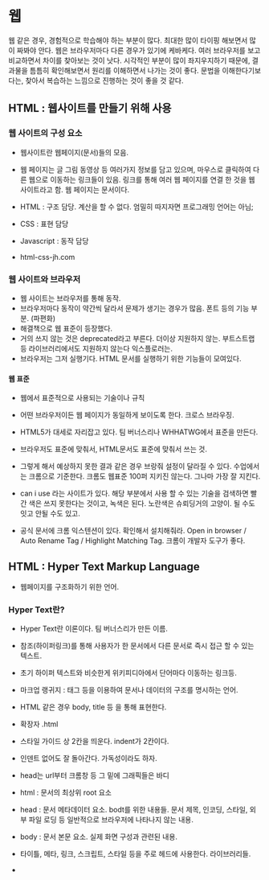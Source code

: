 
# 웹

 웹 같은 경우, 경험적으로 학습해야 하는 부분이 많다.
 최대한 많이 타이핑 해보면서 많이 짜봐야 안다. 웹은 브라우저마다 다른 경우가 있기에 케바케다. 여러 브라우저를 보고 비교하면서 차이를 찾아보는 것이 낫다.
 시각적인 부분이 많이 좌지우지하기 때문에, 결과물을 틈틈히 확인해보면서 원리를 이해하면서 나가는 것이 좋다. 문법을 이해한다기보다는, 찾아서 복습하는 느낌으로 진행하는 것이 좋을 것 같다.

## HTML : 웹사이트를 만들기 위해 사용

### 웹 사이트의 구성 요소

 - 웹사이트란 웹페이지(문서)들의 모음.
 - 웹 페이지는 글 그림 동영상 등 여러가지 정보를 담고 있으며, 마우스로 클릭하여 다른 웹으로 이동하는 링크들이 있음. 링크를 통해 여러 웹 페이지를 연결 한 것을 웹사이트라고 함. 웹 페이지는 문서이다.

 - HTML : 구조 담당. 계산을 할 수 없다. 엄밀히 따지자면 프로그래밍 언어는 아님;
 - CSS : 표현 담당
 - Javascript : 동작 담당
 - html-css-jh.com

### 웹 사이트와 브라우저

 - 웹 사이트는 브라우저를 통해 동작.
 - 브라우저마다 동작이 약간씩 달라서 문제가 생기는 경우가 많음. 폰트 등의 기능 부분. (파편화)
 - 해결책으로 웹 표준이 등장했다.
 - 거의 쓰지 않는 것은 deprecated라고 부른다. 더이상 지원하지 않는. 부트스트랩 등 라이브러리에서도 지원하지 않는다 익스플로러는.
 - 브라우저는 그저 실행기다. HTML 문서를 실행하기 위한 기능들이 모여있다.

#### 웹 표준

 - 웹에서 표준적으로 사용되는 기술이나 규칙
 - 어떤 브라우저이든 웹 페이지가 동일하게 보이도록 한다. 크로스 브라우징.
 - HTML5가 대세로 자리잡고 있다. 팀 버너스리나 WHHATWG에서 표준을 만든다.
 - 브라우저도 표준에 맞춰서, HTML문서도 표준에 맞춰서 쓰는 것.
 - 그렇게 해서 예상하지 못한 결과 같은 경우 브랑줘 설정이 달라질 수 있다. 수업에서는 크롬으로 기준한다. 크롬도 웹표준 100퍼 지키진 않는다. 그나마 가장 잘 지킨다.

 - can i use 라는 사이트가 있다. 해당 부분에서 사용 할 수 있는 기술을 검색하면 빨간 색은 쓰지 못한다는 것이고, 녹색은 된다. 노란색은 슈뢰딩거의 고양이. 될 수도 잇고 안될 수도 있고.
 - 공식 문서에 크롬 익스텐션이 있다. 확인해서 설치해줘라. Open in browser / Auto Rename Tag / Highlight Matching Tag. 크롬이 개발자 도구가 좋다.

 ## HTML : Hyper Text Markup Language

 - 웹페이지를 구조화하기 위한 언어.

 ### Hyper Text란?

 - Hyper Text란 이론이다. 팀 버너스리가 만든 이름.
 - 참조(하이퍼링크)를 통해 사용자가 한 문서에서 다른 문서로 즉시 접근 할 수 있는 텍스트.
 - 초기 하이퍼 텍스트와 비슷한게 위키피디아에서 단어마다 이동하는 링크등.
 - 마크업 랭귀지 : 태그 등을 이용하여 문서나 데이터의 구조를 명시하는 언어.
 - HTML 같은 경우 <head></head> body, title 등 을 통해 표현한다.

 - 확장자 .html
 - 스타일 가이드 상 2칸을 띄운다. indent가 2칸이다.
 - 인덴트 없어도 잘 돌아간다. 가독성이라도 하자.
 - head는 url부터 크롬창 등 그 밑에 그래픽들은 바디
 - html : 문서의 최상위 root 요소
 - head : 문서 메타데이터 요소. bodt를 위한 내용들. 문서 제목, 인코딩, 스타일, 외부 파일 로딩 등 일반적으로 브라우저에 나타나지 않는 내용.
 - body : 문서 본문 요소. 실제 화면 구성과 관련된 내용.
 - 타이틀, 메타, 링크, 스크립트, 스타일 등을 주로 헤드에 사용한다. 라이브러리들.
 - <title> : 탭에 뜨는 제목들.
 - <meta> : 메타 데이터들
 - <link> : 외부 리소스 연결 요소. css, favicon 등
 - <script> : 스크립트 요소. js파일/코드 등
 - <style> : CSS 직접 작성.

 - head 예시. OG Open Graph Protocol : 메타 데이터를 표현하는 새로운 규약. HTML 문서의 메타 데이터를 통해 문서의 정보를 전달. 메타 정보에 해당하는 제모그 설명 등을 쓸 수 있도록 정의. 페북에서 제안한 것이다.

 #### 요소

 - HTML의 요소는 태그와 내용으로 구성되어 있다.
 - 태그 : <h1>contents</h1> - 여는태그 내용 닫는태그
 - HTML요소는 시작 태그와 종료태그, 그 사이의 내용으로 구성.
 - 태그들이 내용을 감싸는 것으로 내용이 어떤 성격을 가지고 의미를 가지고 있는지 표현해줌.
 - 하지만, 내용ㅇㅣ 없는 태그들도 존재. (닫는 태그가 없음) br hr img input link meta 등

 - 요소는 중첩될 수 있음. nested : 화면 안에 화면이 또 있는 등.
 - 요소의 중첩을 통해 하나의 문서를 구조화.
 - 여는 태그와 닫는 태그의 쌍을 잘 확인해야 함
 - 오류를 반환하는 것이 아닌, 그냥 레이아웃이 깨진 상태로 출력되지 깨문에 디버깅이 힘들어질 수 도 있음.

 #### 개발자 도구 활용

 - 개발자 도구를 사용해서 원하는 요소를 선택 할 수 있음.
 - 우측 클릭해서 검사를 누를 수 있음 그리고 첫번째 누르면 HTML을 훑을 수 잇다.
 - 훑어서 위치 확인 후 고칠 수 있다.
 - 보내준 HTML을 받아서 수정을 한 정도이다.

 #### 속성 attribute

 <a href = "https://google.com"></a>

href : 속성명
"~~" : 속성 값
 링크를 만들기 위해서 속성을 만들어 준 것이다. a태그는 해당 사이트로 이동하도록 설정을 하기 위해서 사용.

 - 속성은 쌍따옴표, 공백은 없이.
 - 속성을 통해 태그의 부가적인 정보를 설정 가능.
 - 요소는 속성을 가질 수 있으며, 경로나 크기 같은 추가 정보 제공.
 - 요소의 시작 태그에 작성하며, 보통 이름과 값이 하나의 쌍으로 존해.
 - 태그와 상관없이 사용 가능한 속성HTML Global Attribute가 있다.

 #### HTML Global attrubute

 - id : 문서 전체에서 유일한 고유 식별자 지정. CSS에서 제대로. 
 - class : 공백으로 구분된 해당 요소의 클래스 목록. CSS나 JS에서 요소를 선택하거나 접근
 - data-* : 페이지에 개인 사용자 정의 데이터를 저장하기 위해 사용. 좋아요 등
 - style : inline 스타일
 - title : 요ㅗ소에 대한 추가 정보 지정
 - tabindex : 요소의 탭 순서

 id 쓴는 법, class 쓰는 법은 나중에 배운다.

주석은 ide에서 ctrl + /로 한다. 주로 <!-- 주석 -->

vs code에서 파일에 우클릭해서 open in basic browser를 통해 열어볼 수 있다. href의 글자는 컨텐츠이지만 속성에 따라 영향을 받아 이동하는 사이트가 달라질 수 있다.

 #### 시맨틱 태그

 - 시맨틱이 의미 있다 라는 뜻이다. 의미를 담아서 쓴다는 것을 의미.
 - 예를 들어 h1 태그는 최상위 제목 등.
 - Non semantic 요소로는 div, span 등이 있으며 a, form, table 태그들도 시맨틱 태그이다.
 - 주로 header, nav, aside, section, article, footer 등이 있다.
 - 전부 다 div로 사용이 가능하지만, header, footer, nav 등 여러가지로 나눠 둔 것이다.

 - 의미론적 마크업
 - 개발자 및 사용자 뿐만 아니라 검색엔진 등에 의미있는 정보의 그룹을 태그로 표현.
 - 검색엔진 최적화를 위해 메타태그, 시맨틱 태그 등을 통한 마크업을 효율적으로 사용해야함.

 #### 렌더링 : 웹사이트 코드를 웹사이트로 바꾸는 과정.

 - 이 때 사용하는게 DOM이다. Document Object Model 트리.
 - 텍스트 파일인 HTML 문서를 브라우저에서 렌더링 하기 위한 구조.
 - HTML 문서에 대한 모델을 구성함.
 - HTML 문서 내의 각 요소에 접근 / 수정에 필요한 프로퍼티와 메서드를 제공함.

 렌더링과 DOM을 통한 분석으로 화면에 그린다.
 보고 있는 코드를 브라우저로 바꾸는 것이 렌더링이다.

 ## HTML 문서 구조화

 - HTML 요소는 "크게" 인라인 / 블록 요소로 나눈다.
 - 인라인 요소는 글자처럼 취급
 - 블록 요소는 한 줄 모두 사용.
 - 텍스트 요소는 a태그 : 속성을 활용하여 URL 연결, b태그 strong태그 : 볼드 태그, i태그 em태그 : 이탈릭 태그, br태그 : 공백 태그, img태그 : src 속성을 활용하여 이미지 표현, span태그 : 의미 없는 인라인 컨테이너

그룹 컨텐츠 블록태그

 - p 태그 : 문단
 - hr태그 : 문단 레벨 주제 의 분리. 수평선
 - ol태그 ul태그 : 순서가 있는 ordered 리스트, 순서가 없는 unordered리스트
 - pre 태그 : HTML에 작성한 내용을 그대로 표현. 보통 고정폭 글꼴이 사용되고 공백문자를 유지.
 - blockquote 태그 : 텍스트가 긴 인용문. 주로 들여쓰기를 한 것으로 표현됨.
 - div : 의미 없는 블록 레벨 컨테이너.

 - form : 정보를 서버에 제출하기 위해 사용하는 태그. 로그인 할 때 id랑 pw입력하는데, 그런 창들이 대표적인 form이다. 게시판의 게시글 등. 쟝고가서 깊게 배운다.

 form의 기본 속성 : action :폼을 처리 할 서버의 URL(데이터 보낼 곳), method :폼을 제출 할 때 사용할 HTTP 메서드. GET 혹은 POST. enctype : 메소드가 포스트인 경우 데이터의 유형. 기본값은 application/x-www.... 텍스트일 경우 세팅 되어있는데 multipart/form-data로 파일 전송 시 바꿔줘야 한다. input type이 file인 경우.

form은 구글 홈페이지 들어가서 확인해보면 검색창 같은 것이 form으로 되어있다.
 파이썬 검색 시 링크에 q-파이썬이 추가된다. GET방식으로 넣어 둔 것이다.

 - input : form 안에 input 태그를 넣어서 직접적으로 데이터를 입력받기 위해 사용.
 name / value / required readonly auofocus autocomplete, disabled 등 있다.
 input에서 disabled를 허용하면 안되게 된다.
 - input label : 
 라벨을 클릭하여 input 자체의 초점을 맞추거나 활성화 시킬 수 잇다. 사용자는 선택 할 수 있는 영역이 늘어나 웹/모바일환경에서 편하게 사용 할 수 있음. 라벨과 인풋 입력의 관계가 시각적 뿐만 아니라 화면 리더기에도 라벨을 읽어 쉽게 내용을 확인 할 수 있도록 함. 인풋에 id속성을, label에는 for 속성을 활용하여 상호 연관 시킨다. id는 태그에 스페셜 별명을 붙이는 것  for에는 input의 아이디를 넣어주면 된다.

인풋 유형 (아마 타입인듯?) : text 일반텍스트 password 입력시 특수기호로 표현 email 이메일 형식 아니면 form 제출 불가 number min,max,step속성을 활용하여 숫자 범위 설정 가능. file accept 속성을 활용하여 파일 타입 지정 가능.

항목 중 선택 :
checkbox : 다중 선택
radio : 단일 선택
일반적으로 label 태그와 함ㄲ ㅔ사용하여 선택 항목을 작성.
동일 항목에 대하여는 name을 지정하고 선택된 항목에 대한 value를 지정해야 한다.

기타 :

color : color picker
date : date picker

hidden : 히든. 사용자에게 보이=지 않는 인풋 사용자 입력을 받지 않고 서버에 전송되어야 하는 값

명세서 같은 것이 있다. 확인 잘 해라.

인풋과 라벨 같은 경우, 인풋의 아이디만 잘 적어주면 코드상 떨어져 있어도 연결이 잘 된다.

required : 필수. option으로 옵션을 넣어 줄 수 있따. 지역을 넣고 disabled도 가능. 옵션을 하면 드롭다운이 생긴다. 드롭다운은 select로 만든다 인풋 말고.

태그 + 속성으로 구조를 잡을 수 있다. 속성은 태그마다 다르다.


# CSS Cascading Style Sheets

계단식. 폭포 형태. 상속 느낌으로. 

 스타일을 지정하기 위한 언어. 선택하고, 스타일을 지정한다. ID class(속성) article 별명을 통해 선택. 빨간 글씨로.

 HTML 태그를 선택하고, 스타일을 지정한다. 선택자로 지정하고, 속성:값;으로 선언하여 조정한다.

 - css 구문은 선택자를 통해 스타일을 지정할 HTML 엘리먼츠를 선택.
 - 속성과 값 속성과 페어를 통해 중괄호로 선언하여 조정한다.

**HTML태그를 선택자로 선택하고 스타일을 지정한다!**

## CSS 정의 방법

 - 인라인(inline)
 - 내부참조(embedding)-<style>
 - 외부참조(link file) - 분리된 CSS파일

 ### 인라인

 - 인라인을 쓰게 되면 실수가 잦아짐. 중복도 있을 것이고, 찾기가 어려워서
 - 태그에 바로 스타일을 지정해서 적용하는 방식.
 - 선택자 우선순위가 높다 

 ### 내부 참조

 - 내부 참조를 쓰게 되면 코드가 너무 길어짐
 - 함수마냥 헤드 위에 style을 선언하여, 모든 h1 태그에 대해 스타일 지정이 가능하다. color, font-size 등

 ### 외부 참조

 - 가장 많이 쓰는 방식
 - 스타일 파일 자체를 따로 생성하는 것. css 파일을 만들어서 적용한다.
 - link 태그에 rel="stylesheet" 한 뒤 href를 css 파일로 지정해준다.

선택자의 우선순위에 따라서 달라진다.

 주로 활용하는 속성 위주로 기억하자! 30~40가지 속성으로 다 끝낼 수 있다.

 ## CSS with 개발자 도구

 - styles : 해당 요소에 선언된 모든 CSS
 - computed : 해당 요소에 최종 계산된 CSS

**CSS는 안드로이드 스튜디오 레이아웃 만드는 거랑 비슷한듯?**

 ### CSS Selectors CSS 선택자.

 - 선택자는 중괄호 앞이다. 어떤 태그에 대해 적용 할 것인지.
 - 기본 선택자 : 전체 선택자, 요소 선택자, 클래스 선택자, 아이디 선택자, 속성 선택자
 - 결합자 : 자손 경합자, 자식 결합자, 일반 형제 결합자, 인접 형제 결합자 등.
 - 의사 클래스/요소. Pseudo Class : 링크, 동적 의사 클래스, 구조적 의사 클래스, 기타 의사 클래스, 의자 엘리먼트, 속성 선택자.

 주로 기본 선택자와 결합자만 알아도 문제는 없다.

 - 선택자는 #이름. 여러개를 고를 수 있다. vs code에서 직접 해봐라.

 - `*`로 전체 선택자. 별은 전체를 선택하는 것이다.
 - 요소 선택자 : h1 h2, h3 등 태그에 적용하는 것. 태그가 요소에 있는 것. **태그를 고르는 것**

 - 클래스 선택자 : `.클래스` **클래스가 적용된 항목을 선택**
 - id 선택자 : `#아이디이름` **해당 아이디가 적용된 항목을 선택**. 일반적으로 하나의 문서에 한 번만 사용. 여러 번 사용해도 동작하지만, 단일 id를 사용 하는 것을 권장.
 - 자식 결합자 : `.box > p{}` 박스라는 p태그 안에 있는 것들은 `.box p` 도 있다. 

선택자는 요소 클래스 아이디 등 범위가 좁아진 것이 적용된다. 큰 쪽을 상속 받는다.
**범위가 좁을수록 강하다.**

 -Lorem 하고 탭 하면 아무 글자나 나온다. 문자열 랜덤

* 클래스 id 인라인 임포턴트 순서

 클래스의 상속 순서가 아닌, 헤더에서 아래쪽에 있는 것이 이긴다. 상속을 어떻게 받느냐가 중요한 것이 아니라.

 - 다 상속되는 것은 아니다. Text 관련 요소인 폰트, 색깔, text align, opacity, cisibility 등은 상속이 된다.

 - 레이아웃과 관련된 레이아웃, 패딩, 크기. 마진, 보더, 디스플레이, 포지션, 상하좌우, z인덱스 등 상속이 안된다.

 크기 단위 : px 픽셀 혹은 백분율%. 백분율은 가변적인 레이아웃에서 자주 이용.
 em 과 ren. em은 상속의 영향을 받으며, 배수단위, 요소에 지정된 사이즈에 상대적인 사이즈를 가짐.(ex. 부모 요소의 0.5배 이런 식으로) rem은 상속의 영향을 받지 않으며, 최상위 요소의 사이즈를 기준으로 배수 단위를 가진다. 브라우저마다 가진 기본 글자를 바탕으로 배수가 된다.

 크기 단위 viewport : 디바이스 화면. 보이는 화면을 기준으로 상대적인 사이즈가 결정된다.
vw가로. 100이 최대 vh세로 vmin최소 vmax최대. 반응형 생성이 가능한듯하다.

색상 단위 : 색상 키워드 - 기본 색상 영어로 표현하는 것. RGB 색상 rgb(r,g,b) 혹은 HSL 색상채도명도 hsl(0,100%,50%) 16진수 표기법 #222333 a는 alpha 투명도.hsla 이런식으로 붙여 쓴다.

텍스트 : 폰트패밀리 폰트스타일 폰트웨이트 레터스페이싱 워드스페이싱 라인 헤잇 컬러 백그라운드이미지 백그라운드 컬러 목록li 표table 등등. 나중ㅇ ㅔ배울 것.

### 결합자 Combinators

 - 자손 결합자(공백) : selectorA 하위의 모든 selectorB 요소
 - 자식 결합자 (>) : selectorA 바로 아래의 selectorB 요소
 - 일반 형제 결합자 (~) : selectorA의 형제 요소 중 뒤에 위치하는 selectorB 요소를 모두 선택
 - 인접 형제 결합자(+) : selectorA의 형제 요소 중 바로 뒤에 위치하는 selectorB요소를 선택

어느 태그 안쪽에 있는지 잘 확인해야 한다.

### CSS BoxModel

 CSS에서 아주 큰 원칙이 있다. CSS의 모든 것은 박스다.

 모든 요소는 네모이고, 위에서 아래로, 왼쪽에서 오른쪽으로 쌓인다. 좌상단부터 쌓인다.
 인라인 디렉션은 글자처럼 쌓이고, 블록 디렉션은 스크롤 내릴 수 있게 쌓는다.

####  Box model

 - 박스는 4가지로 이루어져 있다. 마진/보더/패딩/컨텐츠. 글이나 이미지는 컨텐츠에 있고, 마진은 테두리에서부터 바깥쪽으로 뻗는 여백, 패딩은 테두리 안쪽의 내부 여백, 보더는 테두리.

 - 마진을 1개 쓰면 4면 적용, 2개 쓰면 상하/좌우, 3개 쓰면 상/좌우/하, 4개 적으면 시계방향으로 12시부터.

 - 박스 사이즈는 보더까지의 길이이다. 컨텐트 박스가 기본을 설정되어 있는데, 박스 사이징을 보더 박스로 설정을 해야 원하는 크기가 나올 수 있다.

#### CSS Display

 - 모든 요소는 네모이고, 좌상단에 배치.
 - display에 따라 크기와 배치가 달라진다.

 - display: block
  - 줄바꿈이 일어나는 요소
  - 화면 크기 전체의 가로 폭을 차지한다.
  - 블록 레벨 요소 안에 인라인 레벨 요소가 들어갈 수 있음.

 - display: inline
  - 줄바꿈이 일어나지 않는 행의 일부 요소.
  - 컨텐츠 너비 만큼 가로폭 차지.
  - 너비 높이 마진상하를 지정 할 수 없으며, 상하 여백은 line-height로 지정한다. 실제로 글자처럼 취급한다.

#### 블록 레벨 요소와 인라인 레벨 요소

 - 블록 : div ul ol li p ht form
 - 라인 : span a img input label b em i strong

 - 블록은 자동으로 한 줄을 다 먹는다.
 - 인라인은 컨텐츠
 - 인라인의 기본 너비는 컨텐츠 영역 만큼이다.

 margin을 통해 정렬 하기도 하고, text align을 통해 정렬하기도 한다. 마진 좌우를 오토로 달아주면 자동으로 가운데 정렬이 된다. text-algn을 center로 설정해도 된다.'
 모르겠으면 내일로 가라!

display none : 코드는 있는데 화면상 차지하지 않는 것. hidden은 실제로 위치는 차지하고 있으나 눈에 띄지 않는 것.

### CSS position

 - 레이아웃을 결정 할 때 사용.
 - 문서 상에서 요소의 위치를 지정.
 - static : 모든 태그의 기본 값.(기준 위치)
  - 일반적인 요소의 배치 순서에 따른다. 좌상단.
  - 부모 요소 내에서 배치 될 때는 부모 요소의 위치를 기준으로 배치됨.
 
 - 아래는 좌표 프로퍼티를 사용하여 이동 가능.
1. relative : 자기 자신의 static 위치를 기준으로 이동. normal flow 유지. ㅇ레이아웃에서 요소가 차지하는 공간은 static일 때와 같다.
2. absolute : 절대 위치. 요소를 일반적인 문서 흐름에서 제거 후 레이아웃에 공간을 차지아지 않음. 잘라서 붕 뜬다. 노말 플로우 벗어남. 스태틱이 아닌 가장 가까이 있는 부모/조상 요소를 기준으로 이동. 없는 경우 브라우저 화면으로ㅓ.
3. fixed : 고정 위치. 요소를 일반적인 문서 흐름에서 제거 후 레이아웃에 공간을 차지하지 않음. 노말 플로우 벗어남. 화면의 위치.
4. sticky : 스크롤에 따라 static에서 fixed로 변경되는 것. 부모 요소와 관계 없이 view port 기준으로 이동. 스크롤 시에도 항상 같은 곳에 위치. 속성을 적ㅎ용한 박스는 평소에 문서 안에서 스태틱 상태ㅗ아 같이 일반적인 흐름에 따르지만 스크롤 위치가 임계점에 이르면 포지션 fixed와 같이 박스를 화면에 고정 할 수 있는 속성이다.

앱솔루트는 레이아웃을 차지하지 않고, 렐러티브는 레이아웃을 차지한다.
sticky는 기본적으로 static인데 스크롤 하면 따서 오는 것. 스티커 같은 느낌


---
웹엑스 1

어렵다 / 이해가 안된다 != 양이 많다.

웹 같은 경우, 양이 굉장히 많은 경우다.


--- 
웹엑스 2

클래스를 주는 방법은 시작태그 안쪽에 넣어준다. class, id, name 등등 마찬가지.

헤드에 style을 넣어주고 style 안쪽에서 사용해야 한다.

* {} 전체
h1 {} 요소
.class {} 클래스
#id {} 아이디
.class > p {} 자식

보더 등 특정 부분의 설정을 border_width로 하나하나 지정 할 필요 없이
border : 2px dashed red; 처럼 표현이 가능하다.






